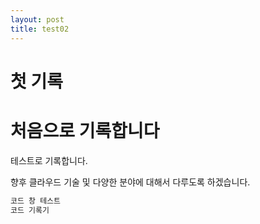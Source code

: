 ```yaml
---
layout: post
title: test02
---
```


# 첫 기록

# 처음으로 기록합니다

테스트로 기록합니다. 

향후 클라우드 기술 및 다양한 분야에 대해서 다루도록 하겠습니다.

```jsx
코드 창 테스트
코드 기록기

```